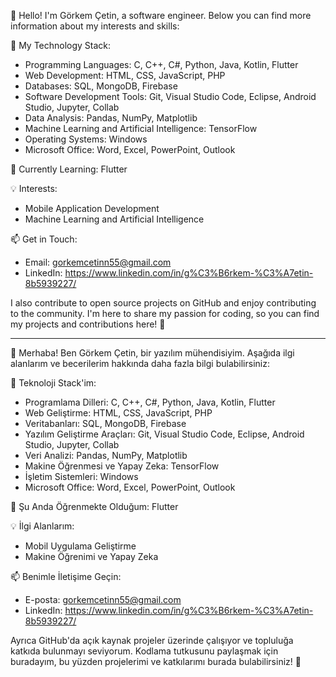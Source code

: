 👋 Hello! I'm Görkem Çetin, a software engineer. Below you can find more information about my interests and skills:

🚀 My Technology Stack:
- Programming Languages: C, C++, C#, Python, Java, Kotlin, Flutter
- Web Development: HTML, CSS, JavaScript, PHP
- Databases: SQL, MongoDB, Firebase
- Software Development Tools: Git, Visual Studio Code, Eclipse, Android Studio, Jupyter, Collab
- Data Analysis: Pandas, NumPy, Matplotlib
- Machine Learning and Artificial Intelligence: TensorFlow
- Operating Systems: Windows
- Microsoft Office: Word, Excel, PowerPoint, Outlook

🌱 Currently Learning: Flutter

💡 Interests:
- Mobile Application Development
- Machine Learning and Artificial Intelligence

📫 Get in Touch:
- Email: gorkemcetinn55@gmail.com
- LinkedIn: https://www.linkedin.com/in/g%C3%B6rkem-%C3%A7etin-8b5939227/

I also contribute to open source projects on GitHub and enjoy contributing to the community. I'm here to share my passion for coding, so you can find my projects and contributions here! 🚀

------------------------------------------------------------------------------------------------------------------------------------------------------------------------------------------------------

👋 Merhaba! Ben Görkem Çetin, bir yazılım mühendisiyim. Aşağıda ilgi alanlarım ve becerilerim hakkında daha fazla bilgi bulabilirsiniz:

🚀 Teknoloji Stack'im:
- Programlama Dilleri: C, C++, C#, Python, Java, Kotlin, Flutter
- Web Geliştirme: HTML, CSS, JavaScript, PHP
- Veritabanları: SQL, MongoDB, Firebase
- Yazılım Geliştirme Araçları: Git, Visual Studio Code, Eclipse, Android Studio, Jupyter, Collab
- Veri Analizi: Pandas, NumPy, Matplotlib
- Makine Öğrenmesi ve Yapay Zeka: TensorFlow
- İşletim Sistemleri: Windows
- Microsoft Office: Word, Excel, PowerPoint, Outlook

🌱 Şu Anda Öğrenmekte Olduğum: Flutter

💡 İlgi Alanlarım:
- Mobil Uygulama Geliştirme
- Makine Öğrenimi ve Yapay Zeka

📫 Benimle İletişime Geçin:
- E-posta: gorkemcetinn55@gmail.com
- LinkedIn: https://www.linkedin.com/in/g%C3%B6rkem-%C3%A7etin-8b5939227/


Ayrıca GitHub'da açık kaynak projeler üzerinde çalışıyor ve topluluğa katkıda bulunmayı seviyorum. Kodlama tutkusunu paylaşmak için buradayım, bu yüzden projelerimi ve katkılarımı burada bulabilirsiniz! 🚀


